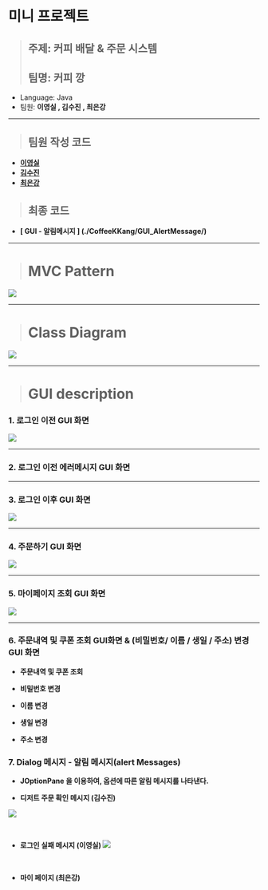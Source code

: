 # 미니 프로젝트

> ## 주제: 커피 배달 & 주문 시스템
> ## 팀명: 커피 깡

- Language: Java
- 팀원: <strong>이영실</storng> , 김수진 , 최은강

<hr>

> ## 팀원 작성 코드

- [이영실](./LYS)
- [김수진](./KSJ)
- [최은강](./CEK)


> ## 최종 코드

- [ GUI - 알림메시지 ] (./CoffeeKKang/GUI_AlertMessage/)


<hr>

> # MVC Pattern

![](./readme_imgs/mvc_pattern.png)

<hr>

> # Class Diagram

![](./readme_imgs/class_diagram.png)

<hr>

> # GUI description

### 1. 로그인 이전 GUI 화면

![](./readme_imgs/before_login.png)

<hr>

### 2. 로그인 이전 에러메시지 GUI 화면


<hr>

### 3. 로그인 이후 GUI 화면

![](./readme_imgs/after_login.png)

<hr>

### 4. 주문하기 GUI 화면

![](./readme_imgs/ordermenu.png)

<hr>

### 5. 마이페이지 조회 GUI 화면
![](./readme_imgs/mypage.png)

<hr>

### 6. 주문내역 및 쿠폰 조회 GUI화면 & (비밀번호/ 이름 / 생일 / 주소) 변경 GUI 화면
- 주문내역 및 쿠폰 조회


- 비밀번호 변경


- 이름 변경


- 생일 변경


- 주소 변경



### 7. Dialog 메시지 - 알림 메시지(alert Messages)

- JOptionPane 을 이용하여, 옵션에 따른 알림 메시지를 나타낸다.

- 디저트 주문 확인 메시지 (김수진)

![](./readme_imgs/alert_message/confirm_yes_no.png)


<br>

- 로그인 실패 메시지 (이영실)
![](./readme_imgs/alert_message/)



<br>

- 마이 페이지 (최은강)

